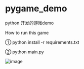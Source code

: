# pygame_demo
python 开发的游戏demo


How to run this game

① python install -r requirements.txt


② python main.py


![image](https://user-images.githubusercontent.com/22612129/192792047-1c09d975-f1d0-4c75-8047-0fcfcfae4f59.png)

